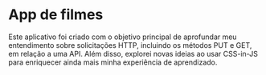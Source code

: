 # App de filmes

Este aplicativo foi criado com o objetivo principal de aprofundar meu entendimento sobre solicitações HTTP, incluindo os métodos PUT e GET, em relação a uma API. Além disso, explorei novas ideias ao usar CSS-in-JS para enriquecer ainda mais minha experiência de aprendizado.
